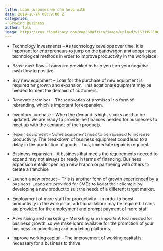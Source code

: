 ```yaml
---
title: Loan purposes we can help with
date: 2019-10-24 08:59:00 Z
categories:
- Growing Business
author: tolu
image: https://res.cloudinary.com/neo360africa/image/upload/v1571995196/NEO360%20BLOG/accounting-black-budget-53621_1_mb4ssr.jpg
---
```


* Technology Investments – As technology develops over time, it is important for entrepreneurs to jump on the bandwagon and adopt these technological methods in order to improve productivity in the workplace. 

* Boost cash flow – Loans are provided to help you turn your negative cash flow to positive.

* Buy new equipment – Loan for the purchase of new equipment is required for growth and expansion. This additional equipment may be needed to meet the demand of customers.

* Renovate premises – The renovation of premises is a form of rebranding, which is important for expansion.

* Inventory purchase – When the demand is high, stocks need to be updated. We are ready to provide the finances needed for businesses to meet up with the demands of their products.

* Repair equipment – Some equipment need to be repaired to increase productivity. The breakdown of business equipment could lead to a delay in the production of goods. Thus, immediate repair is required.

* Business expansion – A business that meets the requirements needed to expand may not always be ready in terms of financing. Business expansion entails opening a new branch or partnering with others to create a franchise.

* Launch a new product – This is another form of growth experienced by a business. Loans are provided for SMEs to boost their clientele by developing a new product to suit the needs of a different target market.
 
* Employment of more staff for productivity – In order to boost productivity in the workplace, additional labour may be required. Loans are provided for the employment and prompt payment of more staff.

* Advertising and marketing – 	Marketing is an important tool needed for business growth, so we make loans available for the promotion of your business on advertising and marketing platforms.

* Improve working capital – The improvement of working capital is necessary for a business to thrive.
